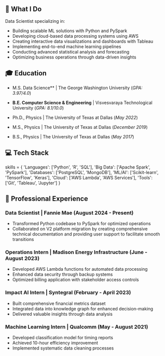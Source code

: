 ## 🎯 What I Do
Data Scientist specializing in:
- Building scalable ML solutions with Python and PySpark
- Developing cloud-based data processing systems using AWS
- Creating interactive data visualizations and dashboards with Tableau
- Implementing end-to-end machine learning pipelines
- Conducting advanced statistical analysis and forecasting
- Optimizing business operations through data-driven insights

## 🎓 Education
- M.S. Data Science** | The George Washington University (_GPA: 3.97/4.0_)
- **B.E. Computer Science & Engineering** | Visvesvaraya Technological University (_GPA: 8.1/10.0_)

- Ph.D., Physics | The University of Texas at Dallas (_May 2022_)								       		
- M.S., Physics	| The University of Texas at Dallas (_December 2019_)	 			        		
- B.S., Physics | The University of Texas at Dallas (_May 2017_)

## 💻 Tech Stack
skills = {
'Languages': ['Python', 'R', 'SQL'],
'Big Data': ['Apache Spark', 'PySpark'],
'Databases': ['PostgreSQL', 'MongoDB'],
'ML/AI': ['Scikit-learn', 'TensorFlow', 'Keras'],
'Cloud': ['AWS Lambda', 'AWS Services'],
'Tools': ['Git', 'Tableau', 'Jupyter']
}

## 💼 Professional Experience
### Data Scientist | Fannie Mae (August 2024 - Present)
- Transformed Python codebase to PySpark for optimized operations
- Collaborated on V2 platform migration by creating comprehensive technical documentation and providing user support to facilitate smooth transitions

### Operations Intern | Madison Energy Infrastructure (June - August 2023)
-  Developed AWS Lambda functions for automated data processing
-  Enhanced data security through backup systems
-  Optimized billing application with stakeholder access controls

### Impact AI Intern | Syntegral (February - April 2023)
- Built comprehensive financial metrics dataset
- Integrated data into knowledge graph for enhanced decision-making
- Delivered valuable insights through data analysis

### Machine Learning Intern | Qualcomm (May - August 2021)
- Developed classification model for timing reports
- Achieved 10-hour efficiency improvement
- Implemented systematic data cleaning processes



